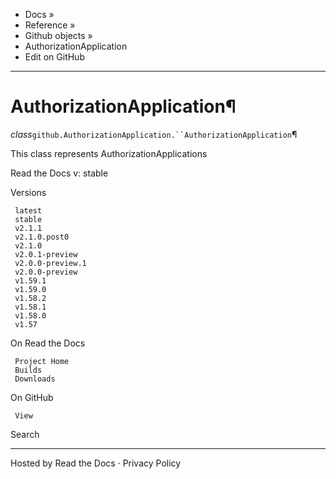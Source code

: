 

  * Docs »
  * Reference »
  * Github objects »
  * AuthorizationApplication
  * Edit on GitHub

* * *

# AuthorizationApplication¶

_class_`github.AuthorizationApplication.``AuthorizationApplication`¶

    

This class represents AuthorizationApplications

Read the Docs v: stable

Versions

     latest
     stable
     v2.1.1
     v2.1.0.post0
     v2.1.0
     v2.0.1-preview
     v2.0.0-preview.1
     v2.0.0-preview
     v1.59.1
     v1.59.0
     v1.58.2
     v1.58.1
     v1.58.0
     v1.57

On Read the Docs

     Project Home
     Builds
     Downloads

On GitHub

     View

Search

    

* * *

Hosted by Read the Docs ·  Privacy Policy

